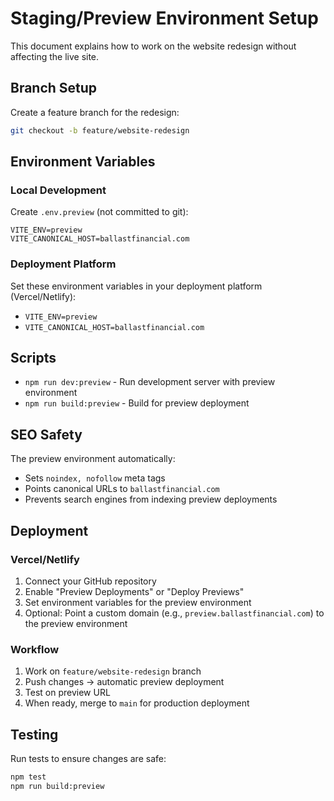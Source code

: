# Staging/Preview Environment Setup

This document explains how to work on the website redesign without affecting the live site.

## Branch Setup

Create a feature branch for the redesign:
```bash
git checkout -b feature/website-redesign
```

## Environment Variables

### Local Development
Create `.env.preview` (not committed to git):
```
VITE_ENV=preview
VITE_CANONICAL_HOST=ballastfinancial.com
```

### Deployment Platform
Set these environment variables in your deployment platform (Vercel/Netlify):
- `VITE_ENV=preview`
- `VITE_CANONICAL_HOST=ballastfinancial.com`

## Scripts

- `npm run dev:preview` - Run development server with preview environment
- `npm run build:preview` - Build for preview deployment

## SEO Safety

The preview environment automatically:
- Sets `noindex, nofollow` meta tags
- Points canonical URLs to `ballastfinancial.com`
- Prevents search engines from indexing preview deployments

## Deployment

### Vercel/Netlify
1. Connect your GitHub repository
2. Enable "Preview Deployments" or "Deploy Previews"
3. Set environment variables for the preview environment
4. Optional: Point a custom domain (e.g., `preview.ballastfinancial.com`) to the preview environment

### Workflow
1. Work on `feature/website-redesign` branch
2. Push changes → automatic preview deployment
3. Test on preview URL
4. When ready, merge to `main` for production deployment

## Testing

Run tests to ensure changes are safe:
```bash
npm test
npm run build:preview
```
